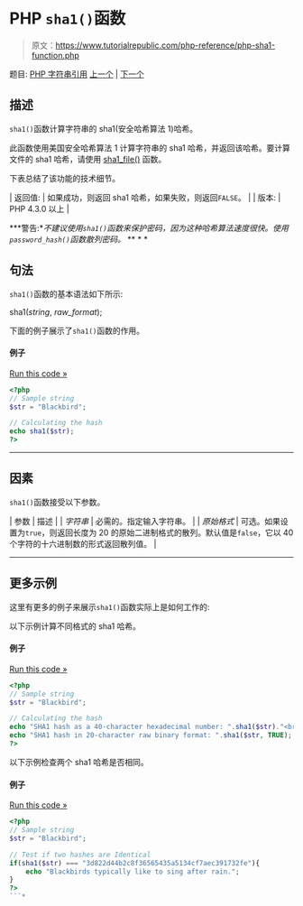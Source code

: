 # PHP `sha1()`函数

> 原文：<https://www.tutorialrepublic.com/php-reference/php-sha1-function.php>

题目: [PHP 字符串引用](php-string-functions.php) [上一个](php-setlocale-function.php) | [下一个](php-sha1-file-function.php)

## 描述

`sha1()`函数计算字符串的 sha1(安全哈希算法 1)哈希。

此函数使用美国安全哈希算法 1 计算字符串的 sha1 哈希，并返回该哈希。要计算文件的 sha1 哈希，请使用 [sha1_file()](php-sha1-file-function.php) 函数。

下表总结了该功能的技术细节。

| 返回值: | 如果成功，则返回 sha1 哈希，如果失败，则返回`FALSE`。 |
| 版本: | PHP 4.3.0 以上 |

 ***警告:**不建议使用`sha1()`函数来保护密码，因为这种哈希算法速度很快。使用`password_hash()`函数散列密码。*  ** * *

## 句法

`sha1()`函数的基本语法如下所示:

sha1(*string*, *raw_format*);

下面的例子展示了`sha1()`函数的作用。

#### 例子

[Run this code »](../codelab.php?topic=php&file=calculate-sha1-hash-of-a-string "Run this code to view the output")

```php
<?php
// Sample string
$str = "Blackbird";

// Calculating the hash
echo sha1($str);
?>
```

* * *

## 因素

`sha1()`函数接受以下参数。

| 参数 | 描述 |
| *字符串* | 必需的。指定输入字符串。 |
| *原始格式* | 可选。如果设置为`true`，则返回长度为 20 的原始二进制格式的散列。默认值是`false`，它以 40 个字符的十六进制数的形式返回散列值。 |

* * *

## 更多示例

这里有更多的例子来展示`sha1()`函数实际上是如何工作的:

以下示例计算不同格式的 sha1 哈希。

#### 例子

[Run this code »](../codelab.php?topic=php&file=calculate-sha1-hash-in-raw-binary-format "Run this code to view the output")

```php
<?php
// Sample string
$str = "Blackbird";

// Calculating the hash
echo "SHA1 hash as a 40-character hexadecimal number: ".sha1($str)."<br>";
echo "SHA1 hash in 20-character raw binary format: ".sha1($str, TRUE);
?>
```

以下示例检查两个 sha1 哈希是否相同。

#### 例子

[Run this code »](../codelab.php?topic=php&file=check-if-two-sha1-hashes-are-identical "Run this code to view the output")

```php
<?php
// Sample string
$str = "Blackbird";

// Test if two hashes are Identical
if(sha1($str) === "3d822d44b2c8f36565435a5134cf7aec391732fe"){
    echo "Blackbirds typically like to sing after rain.";
}
?>
```*